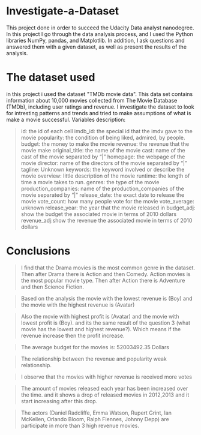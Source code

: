 # Investigate-a-Dataset
This project done in order to succeed the Udacity Data analyst nanodegree. In this project I go through the data analysis process, and I used the Python libraries NumPy, pandas, and Matplotlib. In addition, I ask questions and answered them with a given dataset, as well as present the results of the analysis.
# The dataset used 
in this project i used the dataset "TMDb movie data". This data set contains information about 10,000 movies collected from The Movie Database (TMDb), including user ratings and revenue. I investigate the dataset to look for intresting patterns and trends and tried to make assumptions of what is make a movie successful.
Variables description:
> id: the id of each cell
> imdb_id: the special id that the imdv gave to the movie
> popularity: the condition of being liked, admired, by people.
> budget: the money to make the movie
> revenue: the revenue that the movie make
> original_title: the name of the movie
> cast: name of the cast of the movie separated by “|”
> homepage: the webpage of the movie
> director: name of the directors of the movie separated by “|”
> tagline: Unknown
> keywords: the keyword involved or describe the movie
> overview: little description of the movie
> runtime: the length of time a movie takes to run.
> genres: the type of the movie
> production_companies: name of the production_companies of the movie separated by “|”
> release_date: the exact date to release the movie
> vote_count: how many people vote for the movie
> vote_average: unknown
> release_year: the year that the movie released in
> budget_adj: show the budget the associated movie in terms of 2010 dollars
> revenue_adj:show the revenue the associated movie in terms of 2010 dollars


# Conclusions
> I find that the Drama movies is the most common genre in the dataset. Then after Drama there is Action and then Comedy.
> Action movies is the most popular movie type. Then after Action there is Adventure and then Science Fiction.

> Based on the analysis the movie with the lowest revenue is (Boy) and the movie with the highest revenue is (Avatar)

> Also the movie with highest profit is (Avatar) and the movie with lowest profit is (Boy). and its the same result of the question 3 (what movie has the lowest and highest revenue?). Which means if the revenue increase then the profit increase.

> The average budget for the movies is: 52003492.35 Dollars

> The relationship between the revenue and popularity weak relationship.

> I observe that the movies with higher revenue is received more votes

> The amount of movies released each year has been increased over the time. and it shows a drop of released movies in 2012,2013 and it start increasing after this drop.

> The actors (Daniel Radcliffe, Emma Watson, Rupert Grint, Ian McKellen, Orlando Bloom, Ralph Fiennes, Johnny Depp) are participate in more than 3 high revenue movies.
